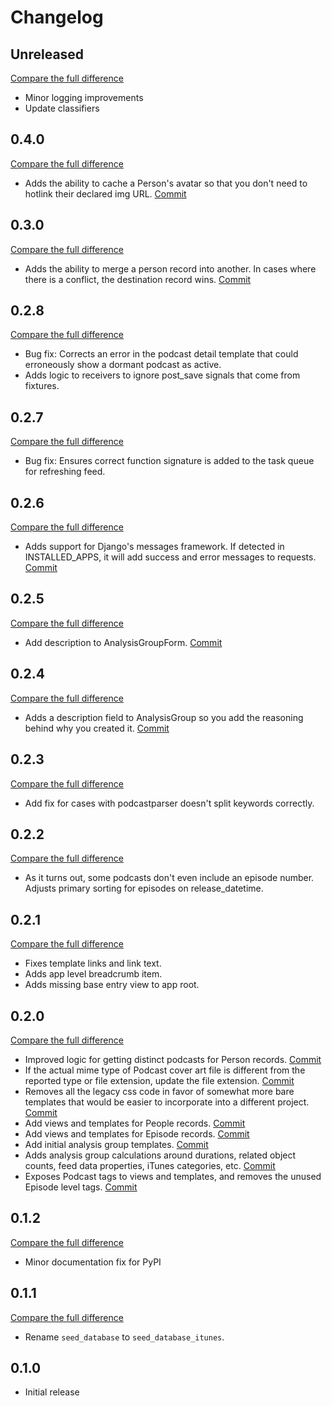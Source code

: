 # Changelog

## Unreleased

[Compare the full difference](https://github.com/andrlik/django-podcast-analyzer/compare/v0.4.0...HEAD)

- Minor logging improvements
- Update classifiers

## 0.4.0

[Compare the full difference](https://github.com/andrlik/django-podcast-analyzer/compare/v0.3.0...v0.4.0)

- Adds the ability to cache a Person's avatar so that you don't need to hotlink their declared img URL. [Commit](https://github.com/andrlik/django-podcast-analyzer/commit/d5354db930f435924632ea5f72d20d264da10849)

## 0.3.0

[Compare the full difference](https://github.com/andrlik/django-podcast-analyzer/compare/v0.2.8...v0.3.0)

- Adds the ability to merge a person record into another. In cases where there is a conflict, the destination record wins. [Commit](https://github.com/andrlik/django-podcast-analyzer/commit/1d8d47f03ec0e3ad56e60827c292ff57f1ed0bac)

## 0.2.8

[Compare the full difference](https://github.com/andrlik/django-podcast-analyzer/compare/v0.2.7...v0.2.8)

- Bug fix: Corrects an error in the podcast detail template that could erroneously show a dormant podcast as active.
- Adds logic to receivers to ignore post_save signals that come from fixtures.

## 0.2.7

[Compare the full difference](https://github.com/andrlik/django-podcast-analyzer/compare/v0.2.6...v0.2.7)

- Bug fix: Ensures correct function signature is added to the task queue for refreshing feed.

## 0.2.6

[Compare the full difference](https://github.com/andrlik/django-podcast-analyzer/compare/v0.2.5...v0.2.6)

- Adds support for Django's messages framework. If detected in INSTALLED_APPS, it will add success and error messages to requests. [Commit](https://github.com/andrlik/django-podcast-analyzer/commit/de896d064fb5e58d595f2b390ec84bf7e7ddb0de)

## 0.2.5

[Compare the full difference](https://github.com/andrlik/django-podcast-analyzer/compare/v0.2.4...v0.2.5)

- Add description to AnalysisGroupForm. [Commit](https://github.com/andrlik/django-podcast-analyzer/commit/024d8aaad63c4c84905b4ba4b80a32bc33f6831d)

## 0.2.4

[Compare the full difference](https://github.com/andrlik/django-podcast-analyzer/compare/v0.2.3...v0.2.4)

- Adds a description field to AnalysisGroup so you add the reasoning behind why you created it. [Commit](https://github.com/andrlik/django-podcast-analyzer/commit/01e1cee682320baeff67c34abcb3ffb1d5094240)

## 0.2.3

[Compare the full difference](https://github.com/andrlik/django-podcast-analyzer/compare/v0.2.2...v0.2.3)

- Add fix for cases with podcastparser doesn't split keywords correctly.

## 0.2.2

[Compare the full difference](https://github.com/andrlik/django-podcast-analyzer/compare/v0.2.1...v0.2.2)

- As it turns out, some podcasts don't even include an episode number. Adjusts primary sorting for episodes on release_datetime.

## 0.2.1

[Compare the full difference](https://github.com/andrlik/django-podcast-analyzer/compare/v0.2.0...v0.2.1)

- Fixes template links and link text.
- Adds app level breadcrumb item.
- Adds missing base entry view to app root.

## 0.2.0

[Compare the full difference](https://github.com/andrlik/django-podcast-analyzer/compare/v0.1.2...v0.2.0)

- Improved logic for getting distinct podcasts for Person records. [Commit](https://github.com/andrlik/django-podcast-analyzer/commit/615e02aa2f57b0e0540375dd21c199d8bb4533fc)
- If the actual mime type of Podcast cover art file is different from the reported type or file extension, update the file extension. [Commit](https://github.com/andrlik/django-podcast-analyzer/commit/75fdd0f2e2f2fd326e60e6ba14f01e76d0be0901)
- Removes all the legacy css code in favor of somewhat more bare templates that would be easier to incorporate into a different project. [Commit](https://github.com/andrlik/django-podcast-analyzer/commit/bb49a0fc59a0014e499c46a879c2d2de4c05119e)
- Add views and templates for People records. [Commit](https://github.com/andrlik/django-podcast-analyzer/commit/251431ca1e6659a7453678847de00a3318741c4e)
- Add views and templates for Episode records. [Commit](https://github.com/andrlik/django-podcast-analyzer/commit/f72c3b2aa206e9f85c71e5f0b856fa6ce181d42e)
- Add initial analysis group templates. [Commit](https://github.com/andrlik/django-podcast-analyzer/commit/a1be7bbd19ae121df19db201c5a8e12635eac8fc)
- Adds analysis group calculations around durations, related object counts, feed data properties, iTunes categories, etc. [Commit](https://github.com/andrlik/django-podcast-analyzer/commit/86e5819e26d6bf2efe413febf82c162cd8d42554)
- Exposes Podcast tags to views and templates, and removes the unused Episode level tags. [Commit](https://github.com/andrlik/django-podcast-analyzer/commit/e96f87e68712648c46190babc54bef546b14f259)

## 0.1.2

[Compare the full difference](https://github.com/andrlik/django-podcast-analyzer/compare/v0.1.1...v0.1.2)

- Minor documentation fix for PyPI

## 0.1.1

[Compare the full difference](https://github.com/andrlik/django-podcast-analyzer/compare/v0.1.0...v0.1.1)

- Rename `seed_database` to `seed_database_itunes`.

## 0.1.0

- Initial release
